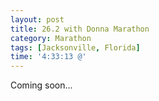 ```yaml
---
layout: post
title: 26.2 with Donna Marathon
category: Marathon
tags: [Jacksonville, Florida]
time: '4:33:13 @'
---
```

Coming soon...